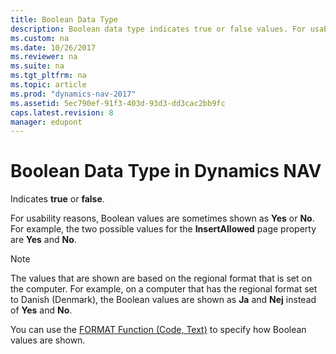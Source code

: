 ```yaml
---
title: Boolean Data Type
description: Boolean data type indicates true or false values. For usability reasons, Booleans values are sometimes shown as Yes or No.
ms.custom: na
ms.date: 10/26/2017
ms.reviewer: na
ms.suite: na
ms.tgt_pltfrm: na
ms.topic: article
ms.prod: "dynamics-nav-2017"
ms.assetid: 5ec790ef-91f3-403d-93d3-dd3cac2bb9fc
caps.latest.revision: 8
manager: edupont
---
```

# Boolean Data Type in Dynamics NAV
Indicates **true** or **false**.  
  
 For usability reasons, Boolean values are sometimes shown as **Yes** or **No**. For example, the two possible values for the **InsertAllowed** page property are **Yes** and **No**.  
  
> [!NOTE]  
>  The values that are shown are based on the regional format that is set on the computer. For example, on a computer that has the regional format set to Danish \(Denmark\), the Boolean values are shown as **Ja** and **Nej** instead of **Yes** and **No**.  
  
 You can use the [FORMAT Function \(Code, Text\)](FORMAT-Function--Code--Text-.md) to specify how Boolean values are shown.